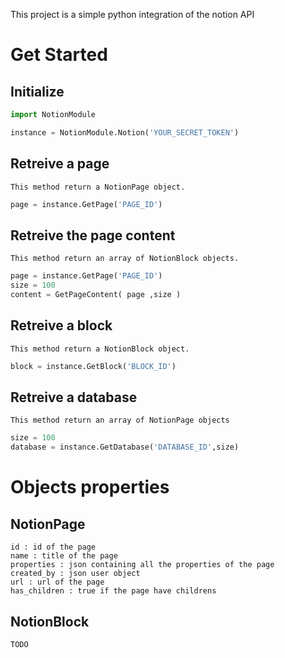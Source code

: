 This project is a simple python integration of the notion API


# Get Started

## Initialize

```python
import NotionModule

instance = NotionModule.Notion('YOUR_SECRET_TOKEN')
```

## Retreive a page

`This method return a NotionPage object.`

```python
page = instance.GetPage('PAGE_ID')
```

## Retreive the page content

`This method return an array of NotionBlock objects.`

```python
page = instance.GetPage('PAGE_ID')
size = 100
content = GetPageContent( page ,size )
```

## Retreive a block

`This method return a NotionBlock object.`

```python
block = instance.GetBlock('BLOCK_ID')
```

## Retreive a database

`This method return an array of NotionPage objects`

```python
size = 100
database = instance.GetDatabase('DATABASE_ID',size)
```

# Objects properties

## NotionPage

```
id : id of the page
name : title of the page
properties : json containing all the properties of the page
created_by : json user object
url : url of the page
has_children : true if the page have childrens
```

## NotionBlock

```
TODO
```

